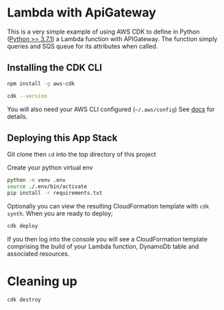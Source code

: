 # Lambda with ApiGateway

This is a very simple example of using AWS CDK to define in Python 
([Python >= 3.7.1](https://docs.aws.amazon.com/cdk/latest/guide/getting_started.html)) a Lambda function with APIGateway.
The function simply queries and SQS queue for its attributes when called.
## Installing the CDK CLI

```bash
npm install -g aws-cdk

cdk --version
```
You will also need your AWS CLI configured (`~/.aws/config`) 
See [docs](https://docs.aws.amazon.com/cdk/latest/guide/getting_started.html) for details.

## Deploying this App Stack

Git clone then `cd` into the top directory of this project

Create your python virtual env
```bash
python -m venv .env
source ./.env/bin/activate
pip install -r requirements.txt

```
Optionally you can view the resulting CloudFormation template with `cdk synth`.
When you are ready to deploy;
```bash
cdk deploy
``` 

If you then log into the console you will see a CloudFormation template comprising the build of your Lambda function, DynamoDb table
and associated resources.

# Cleaning up
```bash
cdk destroy
```

